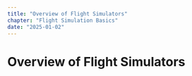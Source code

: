 ```yaml
---
title: "Overview of Flight Simulators"
chapter: "Flight Simulation Basics"
date: "2025-01-02"
---
```


# Overview of Flight Simulators
